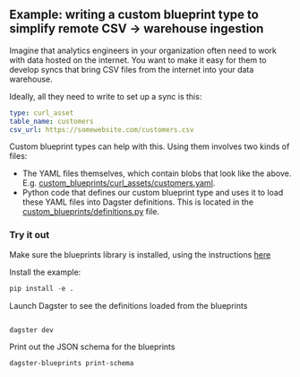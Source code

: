 ## Example: writing a custom blueprint type to simplify remote CSV -> warehouse ingestion

Imagine that analytics engineers in your organization often need to work with data hosted on the internet. You want to make it easy for them to develop syncs that bring CSV files from the internet into your data warehouse.

Ideally, all they need to write to set up a sync is this:

```yaml
type: curl_asset
table_name: customers
csv_url: https://somewebsite.com/customers.csv
```

Custom blueprint types can help with this. Using them involves two kinds of files:

- The YAML files themselves, which contain blobs that look like the above. E.g. [custom_blueprints/curl_assets/customers.yaml](custom_blueprints/curl_assets/customers.yaml).
- Python code that defines our custom blueprint type and uses it to load these YAML files into Dagster definitions. This is located in the [custom_blueprints/definitions.py](custom_blueprints/definitions.py) file.

### Try it out

Make sure the blueprints library is installed, using the instructions [here](../../README.md#install)

Install the example:

```python
pip install -e .
```

Launch Dagster to see the definitions loaded from the blueprints

```bash

dagster dev
```

Print out the JSON schema for the blueprints

```bash
dagster-blueprints print-schema
```
